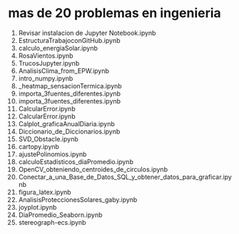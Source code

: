 # mas de 20 problemas en ingenieria

1. Revisar instalacion de Jupyter Notebook.ipynb
1. EstructuraTrabajoconGitHub.ipynb
1. calculo_energiaSolar.ipynb
1. RosaVientos.ipynb
1. TrucosJupyter.ipynb
1. AnalisisClima_from_EPW.ipynb
1. intro_numpy.ipynb
1. _heatmap_sensacionTermica.ipynb
1. importa_3fuentes_diferentes.ipynb
1. importa_3fuentes_diferentes.ipynb
1. CalcularError.ipynb
1. CalcularError.ipynb
1. Calplot_graficaAnualDiaria.ipynb
1. Diccionario_de_Diccionarios.ipynb
1. SVD_Obstacle.ipynb
1. cartopy.ipynb
1. ajustePolinomios.ipynb
1. calculoEstadisticos_diaPromedio.ipynb
1. OpenCV_obteniendo_centroides_de_circulos.ipynb
1. Conectar_a_una_Base_de_Datos_SQL_y_obtener_datos_para_graficar.ipynb
1. figura_latex.ipynb
1. AnalisisProteccionesSolares_gaby.ipynb
1. joyplot.ipynb
1. DiaPromedio_Seaborn.ipynb
1. stereograph-ecs.ipynb
